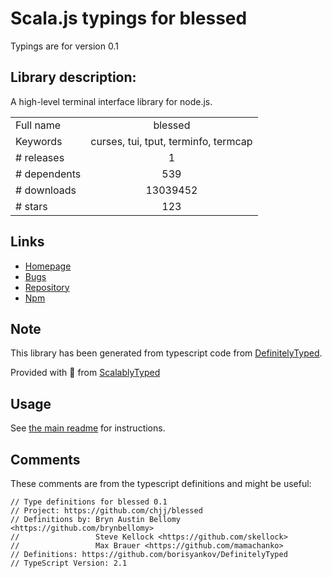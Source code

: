
# Scala.js typings for blessed

Typings are for version 0.1

## Library description:
A high-level terminal interface library for node.js.

|                    |                 |
| ------------------ | :-------------: |
| Full name          | blessed |
| Keywords           | curses, tui, tput, terminfo, termcap |
| # releases         | 1 |
| # dependents       | 539 |
| # downloads        | 13039452 |
| # stars            | 123 |

## Links
- [Homepage](https://github.com/chjj/blessed)
- [Bugs](http://github.com/chjj/blessed/issues)
- [Repository](https://github.com/chjj/blessed)
- [Npm](https://www.npmjs.com/package/blessed)
    


## Note
This library has been generated from typescript code from [DefinitelyTyped](https://definitelytyped.org).

Provided with :purple_heart: from [ScalablyTyped](https://github.com/oyvindberg/ScalablyTyped)

## Usage
See [the main readme](../../readme.md) for instructions.

## Comments

These comments are from the typescript definitions and might be useful:
```
// Type definitions for blessed 0.1
// Project: https://github.com/chjj/blessed
// Definitions by: Bryn Austin Bellomy <https://github.com/brynbellomy>
//                 Steve Kellock <https://github.com/skellock>
//                 Max Brauer <https://github.com/mamachanko>
// Definitions: https://github.com/borisyankov/DefinitelyTyped
// TypeScript Version: 2.1

```


